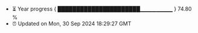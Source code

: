 - ⏳ Year progress { ██████████████████████▁▁▁▁▁▁▁▁ } 74.80 %
- ⏰ Updated on Mon, 30 Sep 2024 18:29:27 GMT

